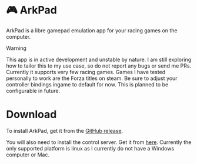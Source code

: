 # 🎮 ArkPad

ArkPad is a libre gamepad emulation app for your racing games on the computer.

> [!Warning]
> This app is in active development and unstable by nature.
> I am still exploring how to tailor this to my use case, so do not report any bugs or send me PRs.
> Currently it supports very few racing games. Games I have tested personally to work are the Forza titles on steam.
> Be sure to adjust your controller bindings ingame to default for now.
> This is planned to be configurable in future.


# Download

To install ArkPad, get it from the [GitHub release](https://github.com/ArkStructCodes/ArkPad/releases/latest).

You will also need to install the control server. Get it from [here](https://github.com/ArkStructCodes/gamepad-server).
Currently the only supported platform is linux as I currently do not have a Windows computer or Mac.
